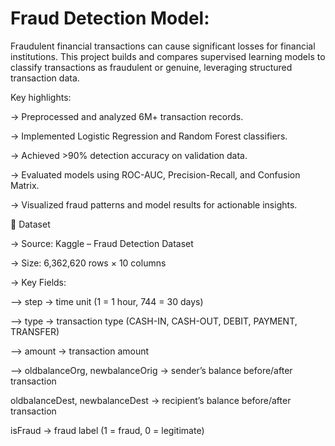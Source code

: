 # Fraud Detection Model:

Fraudulent financial transactions can cause significant losses for financial institutions.
This project builds and compares supervised learning models to classify transactions as fraudulent or genuine, leveraging structured transaction data.

Key highlights:

-> Preprocessed and analyzed 6M+ transaction records.

-> Implemented Logistic Regression and Random Forest classifiers.

-> Achieved >90% detection accuracy on validation data.

-> Evaluated models using ROC-AUC, Precision-Recall, and Confusion Matrix.

-> Visualized fraud patterns and model results for actionable insights.

📂 Dataset

-> Source: Kaggle – Fraud Detection Dataset

-> Size: 6,362,620 rows × 10 columns

-> Key Fields:

  --> step → time unit (1 = 1 hour, 744 = 30 days)

  --> type → transaction type (CASH-IN, CASH-OUT, DEBIT, PAYMENT, TRANSFER)

  --> amount → transaction amount

  --> oldbalanceOrg, newbalanceOrig → sender’s balance before/after transaction

oldbalanceDest, newbalanceDest → recipient’s balance before/after transaction

isFraud → fraud label (1 = fraud, 0 = legitimate)
